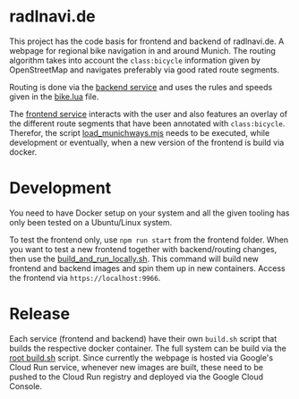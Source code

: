 # radlnavi.de

This project has the code basis for frontend and backend of radlnavi.de. A webpage for regional bike navigation in and around Munich. The routing algorithm takes into account the `class:bicycle` information given by OpenStreetMap and navigates preferably via good rated route segments.

Routing is done via the [backend service](./backend/) and uses the rules and speeds given in the [bike.lua](./backend/bike.lua) file.

The [frontend service](./frontend/) interacts with the user and also features an overlay of the different route segments that have been annotated with `class:bicycle`. Therefor, the script [load_munichways.mjs](./frontend/load_munichways.mjs) needs to be executed, while development or eventually, when a new version of the frontend is build via docker.

# Development

You need to have Docker setup on your system and all the given tooling has only been tested on a Ubuntu/Linux system.

To test the frontend only, use `npm run start` from the frontend folder. When you want to test a new frontend together with backend/routing changes, then use the [build_and_run_locally.sh](./build_and_run_locally.sh). This command will build new frontend and backend images and spin them up in new containers. Access the frontend via `https://localhost:9966`.

# Release

Each service (frontend and backend) have their own `build.sh` script that builds the respective docker container. The full system can be build via the [root build.sh](./build.sh) script. Since currently the webpage is hosted via Google's Cloud Run service, whenever new images are built, these need to be pushed to the Cloud Run registry and deployed via the Google Cloud Console.